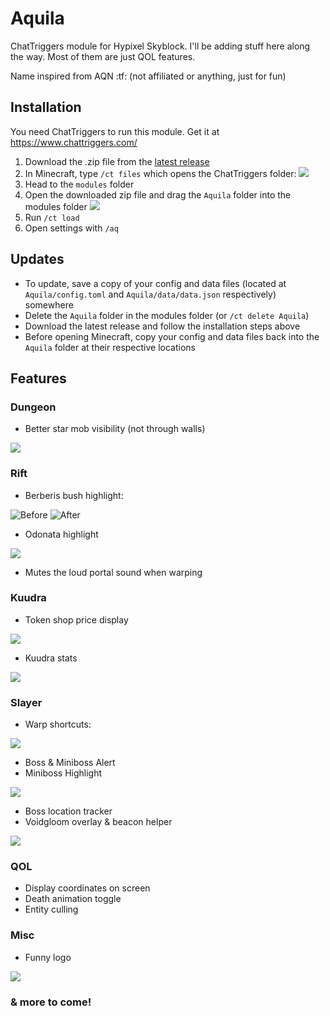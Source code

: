 # Aquila

ChatTriggers module for Hypixel Skyblock. I'll be adding stuff here along the way. Most of them are just QOL features.

Name inspired from AQN :tf: (not affiliated or anything, just for fun)

## Installation
You need ChatTriggers to run this module. Get it at https://www.chattriggers.com/
1. Download the .zip file from the [latest release](https://github.com/cd043136/Aquila/releases/tag/Latest)
2. In Minecraft, type `/ct files` which opens the ChatTriggers folder:
![](https://i.imgur.com/zQKb4tB.png)
3. Head to the `modules` folder
4. Open the downloaded zip file and drag the `Aquila` folder into the modules folder
![](https://i.imgur.com/wNa7sCs.png)
5. Run `/ct load`
6. Open settings with `/aq`

## Updates
- To update, save a copy of your config and data files (located at `Aquila/config.toml` and `Aquila/data/data.json` respectively) somewhere
- Delete the `Aquila` folder in the modules folder (or `/ct delete Aquila`)
- Download the latest release and follow the installation steps above
- Before opening Minecraft, copy your config and data files back into the `Aquila` folder at their respective locations

## Features
### Dungeon

- Better star mob visibility (not through walls)

![](https://i.imgur.com/j3BBI1N.png)

### Rift

- Berberis bush highlight:

![Before](https://i.imgur.com/5P7Q8US.png) 
![After](https://i.imgur.com/FOc6kke.png)

- Odonata highlight

![](https://i.imgur.com/oxtqVlK.png)

- Mutes the loud portal sound when warping

### Kuudra

- Token shop price display

![](https://i.imgur.com/E5GWfyW.png)

- Kuudra stats

![](https://i.imgur.com/fkSzp8s.png)

### Slayer

- Warp shortcuts:

![](https://i.imgur.com/wiivzVc.png)

- Boss & Miniboss Alert
- Miniboss Highlight

![](https://i.imgur.com/Y3AS0R9.png)

- Boss location tracker
- Voidgloom overlay & beacon helper

![](https://i.imgur.com/qRsC9iP.png)

### QOL

- Display coordinates on screen
- Death animation toggle
- Entity culling

### Misc

- Funny logo

![](https://i.imgur.com/P0th4W0.png)

### & more to come!